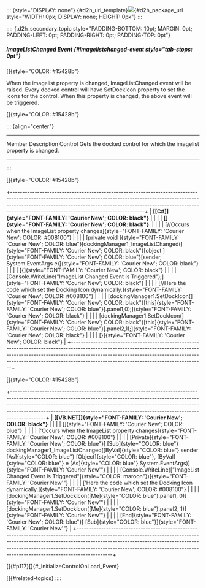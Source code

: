 ::: {style="DISPLAY: none"}
[](ms-xhelp:///?Id=d2h_url_template){#d2h_url_template}![](!package_url!){#d2h_package_url style="WIDTH: 0px; DISPLAY: none; HEIGHT: 0px"}
:::

:::: {.d2h_secondary_topic style="PADDING-BOTTOM: 10pt; MARGIN: 0pt; PADDING-LEFT: 0pt; PADDING-RIGHT: 0pt; PADDING-TOP: 0pt"}
##### ImageListChanged Event {#imagelistchanged-event style="tab-stops: 0pt"}

[]{style="COLOR: #15428b"} 

When the imagelist property is changed, ImageListChanged event will be raised. Every docked control will have SetDockIcon property to set the icons for the control. When this property is changed, the above event will be triggered.

[]{style="COLOR: #15428b"} 

::: {align="center"}
  --------- ----------------------------------------------------------------------
  Member    Description
  Control   Gets the docked control for which the imagelist property is changed.
  --------- ----------------------------------------------------------------------
:::

[]{style="COLOR: #15428b"} 

+------------------------------------------------------------------------------------------------------------------------------------------------------------------------------------------------------------------------------------------------------------------------------------------------+
| **[\[C#\]]{style="FONT-FAMILY: 'Courier New'; COLOR: black"}**                                                                                                                                                                                                                                 |
|                                                                                                                                                                                                                                                                                                |
| **[]{style="FONT-FAMILY: 'Courier New'; COLOR: black"}**                                                                                                                                                                                                                                       |
|                                                                                                                                                                                                                                                                                                |
| [//Occurs when the ImageList property changes]{style="FONT-FAMILY: 'Courier New'; COLOR: #008100"}                                                                                                                                                                                             |
|                                                                                                                                                                                                                                                                                                |
| [private void ]{style="FONT-FAMILY: 'Courier New'; COLOR: blue"}[dockingManager1_ImageListChanged(]{style="FONT-FAMILY: 'Courier New'; COLOR: black"}[object ]{style="FONT-FAMILY: 'Courier New'; COLOR: blue"}[sender, System.EventArgs e)]{style="FONT-FAMILY: 'Courier New'; COLOR: black"} |
|                                                                                                                                                                                                                                                                                                |
| [{]{style="FONT-FAMILY: 'Courier New'; COLOR: black"}                                                                                                                                                                                                                                          |
|                                                                                                                                                                                                                                                                                                |
| [Console.WriteLine(\"ImageList Changed Event Is Triggered\");]{style="FONT-FAMILY: 'Courier New'; COLOR: black"}                                                                                                                                                                               |
|                                                                                                                                                                                                                                                                                                |
| [//Here the code which set the Docking Icon dynamically.]{style="FONT-FAMILY: 'Courier New'; COLOR: #008100"}                                                                                                                                                                                  |
|                                                                                                                                                                                                                                                                                                |
| [dockingManager1.SetDockIcon(]{style="FONT-FAMILY: 'Courier New'; COLOR: black"}[this]{style="FONT-FAMILY: 'Courier New'; COLOR: blue"}[.panel1,0);]{style="FONT-FAMILY: 'Courier New'; COLOR: black"}                                                                                         |
|                                                                                                                                                                                                                                                                                                |
| [dockingManager1.SetDockIcon(]{style="FONT-FAMILY: 'Courier New'; COLOR: black"}[this]{style="FONT-FAMILY: 'Courier New'; COLOR: blue"}[.panel2,1);]{style="FONT-FAMILY: 'Courier New'; COLOR: black"}                                                                                         |
|                                                                                                                                                                                                                                                                                                |
| [}]{style="FONT-FAMILY: 'Courier New'; COLOR: black"}                                                                                                                                                                                                                                          |
+------------------------------------------------------------------------------------------------------------------------------------------------------------------------------------------------------------------------------------------------------------------------------------------------+

[]{style="COLOR: #15428b"} 

+--------------------------------------------------------------------------------------------------------------------------------------------------------------------------------------------------------------------------------------------------------------------------------------------------------------------------------------+
| **[\[VB.NET\]]{style="FONT-FAMILY: 'Courier New'; COLOR: black"}**                                                                                                                                                                                                                                                                   |
|                                                                                                                                                                                                                                                                                                                                      |
| []{style="FONT-FAMILY: 'Courier New'; COLOR: blue"}                                                                                                                                                                                                                                                                                  |
|                                                                                                                                                                                                                                                                                                                                      |
| [\'Occurs when the ImageList property changes]{style="FONT-FAMILY: 'Courier New'; COLOR: #008100"}                                                                                                                                                                                                                                   |
|                                                                                                                                                                                                                                                                                                                                      |
| [Private]{style="FONT-FAMILY: 'Courier New'; COLOR: blue"}[ [Sub]{style="COLOR: blue"} dockingManager1_ImageListChanged([ByVal]{style="COLOR: blue"} sender [As]{style="COLOR: blue"} [Object]{style="COLOR: blue"}, [ByVal]{style="COLOR: blue"} e [As]{style="COLOR: blue"} System.EventArgs)]{style="FONT-FAMILY: 'Courier New'"} |
|                                                                                                                                                                                                                                                                                                                                      |
| [Console.WriteLine([\"ImageList Changed Event Is Triggered\"]{style="COLOR: maroon"})]{style="FONT-FAMILY: 'Courier New'"}                                                                                                                                                                                                           |
|                                                                                                                                                                                                                                                                                                                                      |
| [\'Here the code which set the Docking Icon dynamically.]{style="FONT-FAMILY: 'Courier New'; COLOR: #008100"}                                                                                                                                                                                                                        |
|                                                                                                                                                                                                                                                                                                                                      |
| [dockingManager1.SetDockIcon([Me]{style="COLOR: blue"}.panel1, 0)]{style="FONT-FAMILY: 'Courier New'"}                                                                                                                                                                                                                               |
|                                                                                                                                                                                                                                                                                                                                      |
| [dockingManager1.SetDockIcon([Me]{style="COLOR: blue"}.panel2, 1)]{style="FONT-FAMILY: 'Courier New'"}                                                                                                                                                                                                                               |
|                                                                                                                                                                                                                                                                                                                                      |
| [End]{style="FONT-FAMILY: 'Courier New'; COLOR: blue"}[ [Sub]{style="COLOR: blue"}]{style="FONT-FAMILY: 'Courier New'"}                                                                                                                                                                                                              |
+--------------------------------------------------------------------------------------------------------------------------------------------------------------------------------------------------------------------------------------------------------------------------------------------------------------------------------------+

[]{#p117}[]{#_InitializeControlOnLoad_Event} 

[]{#related-topics}
::::
